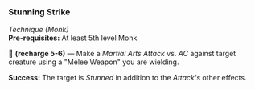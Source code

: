 ### Stunning Strike
*Technique (Monk)*  
**Pre-requisites:** At least 5th level Monk  

🔺 **(recharge 5-6)** — Make a *Martial Arts Attack* vs. *AC* against target creature using a "Melee Weapon" you are wielding.

**Success:** The target is *Stunned* in addition to the *Attack's* other effects.
